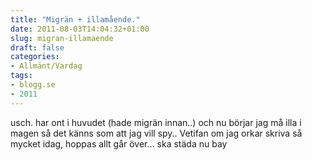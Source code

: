 ```yaml
---
title: "Migrän + illamående."
date: 2011-08-03T14:04:32+01:00
slug: migran-illamaende
draft: false
categories:
- Allmänt/Vardag
tags:
- blogg.se
- 2011
---
```

usch. har ont i huvudet (hade migrän innan..) och nu börjar jag må illa i magen så det känns som att jag vill spy.. Vetifan om jag orkar skriva så mycket idag, hoppas allt går över... ska städa nu bay